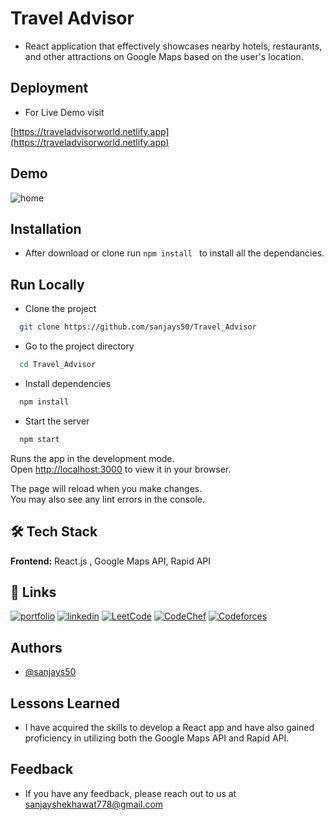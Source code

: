 
# Travel Advisor 

- React application that effectively showcases nearby hotels, restaurants, and other attractions on Google Maps based on the user's location.


## Deployment
- For Live Demo visit

[https://traveladvisorworld.netlify.app](https://traveladvisorworld.netlify.app)
## Demo
![home](https://github.com/sanjays50/Travel_Advisor/assets/68994574/c050f4c9-4ea2-4a2c-8278-8da4f77d10a5)




## Installation

- After download or clone run ```npm install ```  to install all the dependancies.

    
## Run Locally

- Clone the project

```bash
  git clone https://github.com/sanjays50/Travel_Advisor
```

- Go to the project directory

```bash
  cd Travel_Advisor
```

- Install dependencies

```bash
  npm install
```

- Start the server

```bash
  npm start
```

Runs the app in the development mode.\
Open [http://localhost:3000](http://localhost:3000) to view it in your browser.

The page will reload when you make changes.\
You may also see any lint errors in the console.


## 🛠 Tech Stack

**Frontend:** React.js , Google Maps API, Rapid API



## 🔗 Links
[![portfolio](https://img.shields.io/badge/my_portfolio-000?style=for-the-badge&logo=ko-fi&logoColor=white)](https://katherineoelsner.com/)
[![linkedin](https://img.shields.io/badge/linkedin-0A66C2?style=for-the-badge&logo=linkedin&logoColor=white)](https://www.linkedin.com/in/sanjay-singh-shekhawat-7804411b5/)
[![LeetCode](https://img.shields.io/badge/LeetCode-000000?style=for-the-badge&logo=LeetCode&logoColor=#d16c06)](https://leetcode.com/sanjays50/)
[![CodeChef](https://img.shields.io/badge/CodeChef-%23964B00.svg?style=for-the-badge&logo=CodeChef&logoColor=white)](https://www.codechef.com/users/sanjays50)
[![Codeforces](https://img.shields.io/badge/Codeforces-445f9d?style=for-the-badge&logo=Codeforces&logoColor=white)](https://codeforces.com/profile/sanjays50)

## Authors

- [@sanjays50](https://github.com/sanjays50)


## Lessons Learned

- I have acquired the skills to develop a React app and have also gained proficiency in utilizing both the Google Maps API and Rapid API.


## Feedback

- If you have any feedback, please reach out to us at sanjayshekhawat778@gmail.com

